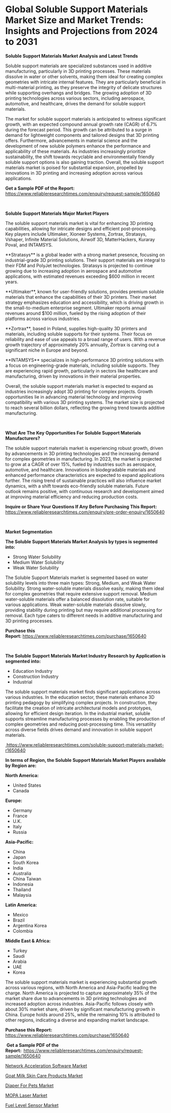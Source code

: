 <p><h1>Global Soluble Support Materials Market Size and Market Trends: Insights and Projections from 2024 to 2031</h1></p><p><strong>Soluble Support Materials Market Analysis and Latest Trends</strong></p>
<p><p>Soluble support materials are specialized substances used in additive manufacturing, particularly in 3D printing processes. These materials dissolve in water or other solvents, making them ideal for creating complex geometries with intricate internal features. They are particularly beneficial in multi-material printing, as they preserve the integrity of delicate structures while supporting overhangs and bridges. The growing adoption of 3D printing technologies across various sectors, including aerospace, automotive, and healthcare, drives the demand for soluble support materials.</p><p>The market for soluble support materials is anticipated to witness significant growth, with an expected compound annual growth rate (CAGR) of 6.7% during the forecast period. This growth can be attributed to a surge in demand for lightweight components and tailored designs that 3D printing offers. Furthermore, advancements in material science and the development of new soluble polymers enhance the performance and applicability of these materials. As industries increasingly prioritize sustainability, the shift towards recyclable and environmentally friendly soluble support options is also gaining traction. Overall, the soluble support materials market is poised for substantial expansion, propelled by innovations in 3D printing and increasing adoption across various applications.</p></p>
<p><strong>Get a Sample PDF of the Report:&nbsp;</strong> <a href="https://www.reliableresearchtimes.com/enquiry/request-sample/1650640?utm_campaign=1386&utm_medium=2&utm_source=Github&utm_content=ia&utm_term=26092024&utm_id=soluble-support-materials">https://www.reliableresearchtimes.com/enquiry/request-sample/1650640</a></p>
<p>&nbsp;</p>
<p><strong>Soluble Support Materials Major Market Players</strong></p>
<p><p>The soluble support materials market is vital for enhancing 3D printing capabilities, allowing for intricate designs and efficient post-processing. Key players include Ultimaker, Xioneer Systems, Zortrax, Stratasys, Vshaper, Infinite Material Solutions, Airwolf 3D, MatterHackers, Kuraray Poval, and INTAMSYS.</p><p>**Stratasys** is a global leader with a strong market presence, focusing on industrial-grade 3D printing solutions. Their support materials are integral to their FDM and PolyJet technologies. Stratasys is projected to continue growing due to increasing adoption in aerospace and automotive applications, with estimated revenues exceeding $600 million in recent years.</p><p>**Ultimaker**, known for user-friendly solutions, provides premium soluble materials that enhance the capabilities of their 3D printers. Their market strategy emphasizes education and accessibility, which is driving growth in the small-to-medium enterprise segment. Ultimaker reports annual revenues around $100 million, fueled by the rising adoption of their platforms across various industries.</p><p>**Zortrax**, based in Poland, supplies high-quality 3D printers and materials, including soluble supports for their systems. Their focus on reliability and ease of use appeals to a broad range of users. With a revenue growth trajectory of approximately 20% annually, Zortrax is carving out a significant niche in Europe and beyond.</p><p>**INTAMSYS** specializes in high-performance 3D printing solutions with a focus on engineering-grade materials, including soluble supports. They are experiencing rapid growth, particularly in sectors like healthcare and manufacturing, driven by innovations in their material properties.</p><p>Overall, the soluble support materials market is expected to expand as industries increasingly adopt 3D printing for complex projects. Growth opportunities lie in advancing material technology and improving compatibility with various 3D printing systems. The market size is projected to reach several billion dollars, reflecting the growing trend towards additive manufacturing.</p></p>
<p>&nbsp;</p>
<p><strong>What Are The Key Opportunities For Soluble Support Materials Manufacturers?</strong></p>
<p><p>The soluble support materials market is experiencing robust growth, driven by advancements in 3D printing technologies and the increasing demand for complex geometries in manufacturing. In 2023, the market is projected to grow at a CAGR of over 15%, fueled by industries such as aerospace, automotive, and healthcare. Innovations in biodegradable materials and enhanced performance characteristics are expected to expand applications further. The rising trend of sustainable practices will also influence market dynamics, with a shift towards eco-friendly soluble materials. Future outlook remains positive, with continuous research and development aimed at improving material efficiency and reducing production costs.</p></p>
<p><strong>Inquire or Share Your Questions If Any Before Purchasing This Report:</strong> <a href="https://www.reliableresearchtimes.com/enquiry/pre-order-enquiry/1650640?utm_campaign=1386&utm_medium=2&utm_source=Github&utm_content=ia&utm_term=26092024&utm_id=soluble-support-materials">https://www.reliableresearchtimes.com/enquiry/pre-order-enquiry/1650640</a></p>
<p>&nbsp;</p>
<p><strong>Market Segmentation</strong></p>
<p><strong>The Soluble Support Materials Market Analysis by types is segmented into:</strong></p>
<p><ul><li>Strong Water Solubility</li><li>Medium Water Solubility</li><li>Weak Water Solubility</li></ul></p>
<p><p>The Soluble Support Materials market is segmented based on water solubility levels into three main types: Strong, Medium, and Weak Water Solubility. Strong water-soluble materials dissolve easily, making them ideal for complex geometries that require extensive support removal. Medium water-soluble materials offer a balanced dissolution rate, suitable for various applications. Weak water-soluble materials dissolve slowly, providing stability during printing but may require additional processing for removal. Each type caters to different needs in additive manufacturing and 3D printing processes.</p></p>
<p><strong>Purchase this Report:&nbsp;</strong><a href="https://www.reliableresearchtimes.com/purchase/1650640?utm_campaign=1386&utm_medium=2&utm_source=Github&utm_content=ia&utm_term=26092024&utm_id=soluble-support-materials">https://www.reliableresearchtimes.com/purchase/1650640</a></p>
<p>&nbsp;</p>
<p><strong>The Soluble Support Materials Market Industry Research by Application is segmented into:</strong></p>
<p><ul><li>Education Industry</li><li>Construction Industry</li><li>Industrial</li></ul></p>
<p><p>The soluble support materials market finds significant applications across various industries. In the education sector, these materials enhance 3D printing pedagogy by simplifying complex projects. In construction, they facilitate the creation of intricate architectural models and prototypes, allowing for efficient design iteration. In the industrial market, soluble supports streamline manufacturing processes by enabling the production of complex geometries and reducing post-processing time. This versatility across diverse fields drives demand and innovation in soluble support materials.</p></p>
<p><a href="https://www.reliableresearchtimes.com/soluble-support-materials-market-r1650640?utm_campaign=1386&utm_medium=2&utm_source=Github&utm_content=ia&utm_term=26092024&utm_id=soluble-support-materials">&nbsp;https://www.reliableresearchtimes.com/soluble-support-materials-market-r1650640</a></p>
<p><strong>In terms of Region, the Soluble Support Materials Market Players available by Region are:</strong></p>
<p>
    <p> <strong> North America: </strong>
        <ul>
            <li>United States</li>
            <li>Canada</li>
        </ul>
        </p> 
    <p> <strong> Europe: </strong>
        <ul>
            <li>Germany</li>
            <li>France</li>
            <li>U.K.</li>
            <li>Italy</li>
            <li>Russia</li>
        </ul>
        </p> 
    <p> <strong> Asia-Pacific: </strong>
        <ul>
            <li>China</li>
            <li>Japan</li>
            <li>South Korea</li>
            <li>India</li>
            <li>Australia</li>
            <li>China Taiwan</li>
            <li>Indonesia</li>
            <li>Thailand</li>
            <li>Malaysia</li>
        </ul>
        </p> 
    <p> <strong> Latin America: </strong>
        <ul>
            <li>Mexico</li>
            <li>Brazil</li>
            <li>Argentina Korea</li>
            <li>Colombia</li>
        </ul>
        </p> 
    <p> <strong> Middle East & Africa: </strong>
        <ul>
            <li>Turkey</li>
            <li>Saudi</li>
            <li>Arabia</li>
            <li>UAE</li>
            <li>Korea</li>
        </ul>
    </p>
    </p>
<p><p>The soluble support materials market is experiencing substantial growth across various regions, with North America and Asia-Pacific leading the charge. North America is projected to capture approximately 35% of the market share due to advancements in 3D printing technologies and increased adoption across industries. Asia-Pacific follows closely with about 30% market share, driven by significant manufacturing growth in China. Europe holds around 25%, while the remaining 10% is attributed to other regions, indicating a diverse and expanding market landscape.</p></p>
<p><strong>Purchase this Report: </strong><a href="https://www.reliableresearchtimes.com/purchase/1650640?utm_campaign=1386&utm_medium=2&utm_source=Github&utm_content=ia&utm_term=26092024&utm_id=soluble-support-materials">https://www.reliableresearchtimes.com/purchase/1650640</a></p>
<p>&nbsp;<strong>Get a Sample PDF of the Report:&nbsp;&nbsp;</strong><a href="https://www.reliableresearchtimes.com/enquiry/request-sample/1650640?utm_campaign=1386&utm_medium=2&utm_source=Github&utm_content=ia&utm_term=26092024&utm_id=soluble-support-materials">https://www.reliableresearchtimes.com/enquiry/request-sample/1650640</a></p>
<p><strong></strong></p>
<p><p><a href="https://www.linkedin.com/pulse/network-acceleration-software-market-strategic-insights-product-y5fhf?trackingId=dEkwA%2FWyTkewLuGb2RhByA%3D%3D&utm_campaign=1386&utm_medium=2&utm_source=Github&utm_content=ia&utm_term=26092024&utm_id=soluble-support-materials">Network Acceleration Software Market</a></p><p><a href="https://issuu.com/reportprime-2/docs/goat-milk-skin-care-products-market_8c7150eaf74dd5?utm_campaign=1386&utm_medium=2&utm_source=Github&utm_content=ia&utm_term=26092024&utm_id=soluble-support-materials">Goat Milk Skin Care Products Market</a></p><p><a href="https://issuu.com/reportprime-2/docs/diaper-for-pets-market-size-2030.pp_3e2372b2cf6270?utm_campaign=1386&utm_medium=2&utm_source=Github&utm_content=ia&utm_term=26092024&utm_id=soluble-support-materials">Diaper For Pets Market</a></p><p><a href="https://www.linkedin.com/pulse/mopa-laser-market-trends-strategic-insights-2024-2031-mrowe?trackingId=8cGvt6L1TwO5hQu6oeTaJw%3D%3D&utm_campaign=1386&utm_medium=2&utm_source=Github&utm_content=ia&utm_term=26092024&utm_id=soluble-support-materials">MOPA Laser Market</a></p><p><a href="https://www.linkedin.com/pulse/pioneering-growth-analyzing-global-fuel-level-sensor-market-wwitc?trackingId=j0Zw87sIQzy6tf2eZ8POsg%3D%3D&utm_campaign=1386&utm_medium=2&utm_source=Github&utm_content=ia&utm_term=26092024&utm_id=soluble-support-materials">Fuel Level Sensor Market</a></p></p>